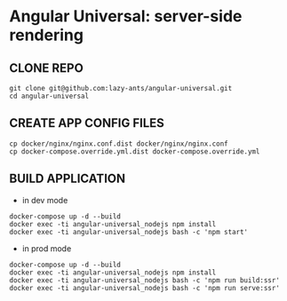 # Angular Universal: server-side rendering

## CLONE REPO

```
git clone git@github.com:lazy-ants/angular-universal.git
cd angular-universal
```

## CREATE APP CONFIG FILES

```
cp docker/nginx/nginx.conf.dist docker/nginx/nginx.conf
cp docker-compose.override.yml.dist docker-compose.override.yml
```

## BUILD APPLICATION

- in dev mode

```
docker-compose up -d --build
docker exec -ti angular-universal_nodejs npm install
docker exec -ti angular-universal_nodejs bash -c 'npm start'
```

- in prod mode

```
docker-compose up -d --build
docker exec -ti angular-universal_nodejs npm install
docker exec -ti angular-universal_nodejs bash -c 'npm run build:ssr'
docker exec -ti angular-universal_nodejs bash -c 'npm run serve:ssr'
```
